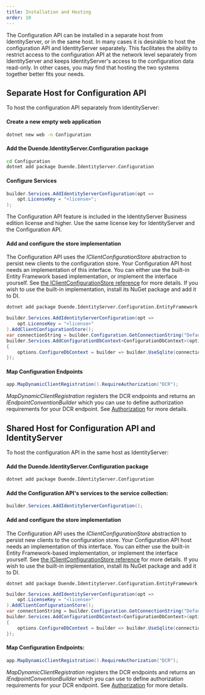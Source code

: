 ```yaml
---
title: Installation and Hosting
order: 10
---
```


The Configuration API can be installed in a separate host from IdentityServer,
or in the same host. In many cases it is desirable to host the configuration API
and IdentityServer separately. This facilitates the ability to restrict access
to the configuration API at the network level separately from IdentityServer and
keeps IdentityServer's access to the configuration data read-only. In other
cases, you may find that hosting the two systems together better fits your
needs.

## Separate Host for Configuration API
To host the configuration API separately from IdentityServer:

#### Create a new empty web application

```bash title=Terminal
dotnet new web -n Configuration
```

#### Add the Duende.IdentityServer.Configuration package

```bash title=Terminal
cd Configuration
dotnet add package Duende.IdentityServer.Configuration
```

#### Configure Services

```cs
builder.Services.AddIdentityServerConfiguration(opt =>
    opt.LicenseKey = "<license>";
);
```
The Configuration API feature is included in the IdentityServer Business edition
license and higher. Use the same license key for IdentityServer and the
Configuration API.

#### Add and configure the store implementation

The Configuration API uses the *IClientConfigurationStore* abstraction to
persist new clients to the configuration store. Your Configuration API host
needs an implementation of this interface. You can either use the built-in
Entity Framework based implementation, or implement the interface yourself. See
[the IClientConfigurationStore reference](reference/store) for
more details. If you wish to use the built-in implementation, install its NuGet
package and add it to DI.

```bash title=Terminal
dotnet add package Duende.IdentityServer.Configuration.EntityFramework
```

```cs
builder.Services.AddIdentityServerConfiguration(opt =>
    opt.LicenseKey = "<license>"
).AddClientConfigurationStore();
var connectionString = builder.Configuration.GetConnectionString("DefaultConnection");
builder.Services.AddConfigurationDbContext<ConfigurationDbContext>(options =>
{
    options.ConfigureDbContext = builder => builder.UseSqlite(connectionString);
});
```

#### Map Configuration Endpoints
```cs
app.MapDynamicClientRegistration().RequireAuthorization("DCR");
```
*MapDynamicClientRegistration* registers the DCR endpoints and returns an
*IEndpointConventionBuilder* which you can use to define authorization
requirements for your DCR endpoint. See [Authorization](authorization) for more details.

## Shared Host for Configuration API and IdentityServer
To host the configuration API in the same host as IdentityServer:

#### Add the Duende.IdentityServer.Configuration package
```bash title=Terminal
dotnet add package Duende.IdentityServer.Configuration
```

#### Add the Configuration API's services to the service collection:
```cs
builder.Services.AddIdentityServerConfiguration();
```

#### Add and configure the store implementation

The Configuration API uses the *IClientConfigurationStore* abstraction to
persist new clients to the configuration store. Your Configuration API host
needs an implementation of this interface. You can either use the built-in
Entity Framework-based implementation, or implement the interface yourself.  See
[the IClientConfigurationStore reference](reference/store) for
more details. If you wish to use the built-in implementation, install its NuGet
package and add it to DI.

```
dotnet add package Duende.IdentityServer.Configuration.EntityFramework
```

```cs
builder.Services.AddIdentityServerConfiguration(opt =>
    opt.LicenseKey = "<license>"
).AddClientConfigurationStore();
var connectionString = builder.Configuration.GetConnectionString("DefaultConnection");
builder.Services.AddConfigurationDbContext<ConfigurationDbContext>(options =>
{
    options.ConfigureDbContext = builder => builder.UseSqlite(connectionString);
});
```
#### Map Configuration Endpoints:
```cs
app.MapDynamicClientRegistration().RequireAuthorization("DCR");

```
*MapDynamicClientRegistration* registers the DCR endpoints and returns an
*IEndpointConventionBuilder* which you can use to define authorization
requirements for your DCR endpoint. See [Authorization](authorization) for more details.
